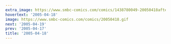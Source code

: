 ```yaml
---
extra_image: https://www.smbc-comics.com/comics/1438780049-20050418after.png
hovertext: '2005-04-18'
image: https://www.smbc-comics.com/comics/20050418.gif
next: '2005-04-19'
prev: '2005-04-17'
title: '2005-04-18'
---
```

